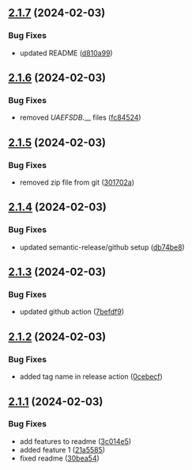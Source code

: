 ## [2.1.7](https://github.com/kouts/best-classic-wb/compare/v2.1.6...v2.1.7) (2024-02-03)


### Bug Fixes

* updated README ([d810a99](https://github.com/kouts/best-classic-wb/commit/d810a99d86685307245c9a4d691fc743698ea3c4))

## [2.1.6](https://github.com/kouts/best-classic-wb/compare/v2.1.5...v2.1.6) (2024-02-03)


### Bug Fixes

* removed _UAEFSDB.___ files ([fc84524](https://github.com/kouts/best-classic-wb/commit/fc84524ad5a5f0bf1c8a6f842bed4950dcf5ad17))

## [2.1.5](https://github.com/kouts/best-classic-wb/compare/v2.1.4...v2.1.5) (2024-02-03)


### Bug Fixes

* removed zip file from git ([301702a](https://github.com/kouts/best-classic-wb/commit/301702ade89d075a15cb09fbd16a495218d59b85))

## [2.1.4](https://github.com/kouts/best-classic-wb/compare/v2.1.3...v2.1.4) (2024-02-03)


### Bug Fixes

* updated semantic-release/github setup ([db74be8](https://github.com/kouts/best-classic-wb/commit/db74be832173cf7e5f25e8c916970708a020958c))

## [2.1.3](https://github.com/kouts/best-classic-wb/compare/v2.1.2...v2.1.3) (2024-02-03)


### Bug Fixes

* updated github action ([7befdf9](https://github.com/kouts/best-classic-wb/commit/7befdf9b72877cb27aaad9055efcee629d17bb6d))

## [2.1.2](https://github.com/kouts/best-classic-wb/compare/v2.1.1...v2.1.2) (2024-02-03)


### Bug Fixes

* added tag name in release action ([0cebecf](https://github.com/kouts/best-classic-wb/commit/0cebecf377187d6ce8a608d0ef3a0390b7d2f003))

## [2.1.1](https://github.com/kouts/best-classic-wb/compare/v2.1.0...v2.1.1) (2024-02-03)


### Bug Fixes

* add features to readme ([3c014e5](https://github.com/kouts/best-classic-wb/commit/3c014e5a22af5885222799e1e0d3383b657158ce))
* added feature 1 ([21a5585](https://github.com/kouts/best-classic-wb/commit/21a55858fe30b2f175dd3d951bff1e034833fecd))
* fixed readme ([30bea54](https://github.com/kouts/best-classic-wb/commit/30bea542c33870e401236586e5da527dedcfe78b))
